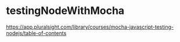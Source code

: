 # testingNodeWithMocha
https://app.pluralsight.com/library/courses/mocha-javascript-testing-nodejs/table-of-contents
